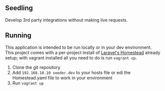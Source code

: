 Seedling
---

Develop 3rd party integrations without making live requests.

## Running

This application is intended to be run locally or in your dev environment. This project comes with a per-project install of [Laravel's Homestead](https://laravel.com/docs/5.3/homestead) already setup; with vagrant installed all you need to do is run `vagrant up`.

1. Clone the git repository
2. Add `192.168.10.10 seeder.dev` to your hosts file or edi the Homestead.yaml file to work in your environment
3. Run `vagrant up`